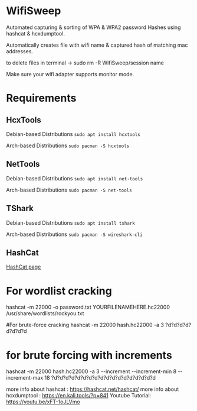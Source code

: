# WifiSweep
Automated capturing & sorting of WPA & WPA2 password Hashes using hashcat & hcxdumptool.

Automatically creates file with wifi name & captured hash of matching mac addresses.

to delete files in terminal -> sudo rm -R WifiSweep/session name

Make sure your wifi adapter supports monitor mode. 

# Requirements
## HcxTools

Debian-based Distributions
`sudo apt install hcxtools`

Arch-based Distributions
`sudo pacman -S hcxtools`

## NetTools

Debian-based Distributions
`sudo apt install net-tools`

Arch-based Distributions
`sudo pacman -S net-tools`

## TShark

Debian-based Distributions
`sudo apt install tshark`

Arch-based Distributions
`sudo pacman -S wireshark-cli`

## HashCat
[HashCat page](https://hashcat.net/hashcat/)

# For wordlist cracking
hashcat -m 22000 -o password.txt YOURFILENAMEHERE.hc22000 /usr/share/wordlists/rockyou.txt

#For brute-force cracking
hashcat -m 22000 hash.hc22000 -a 3 ?d?d?d?d?d?d?d?d

# for brute forcing with increments 
hashcat -m 22000 hash.hc22000 -a 3 --increment --increment-min 8 --increment-max 18 ?d?d?d?d?d?d?d?d?d?d?d?d?d?d?d?d?d?d

more info about hashcat : https://hashcat.net/hashcat/
more info about hcxdumptool : https://en.kali.tools/?p=841
Youtube Tutorial: https://youtu.be/xFT-1oJLVmo
